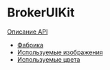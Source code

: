 # BrokerUIKit

[Описание API](https://bcs-broker.github.io/BrokerUIKit/)

* [Фабрика](https://bcs-broker.github.io/BrokerUIKit/Protocols/BrokerUIKitModuleFactoryType.html)
* [Используемые изображения](https://bcs-broker.github.io/BrokerUIKit/Extensions/UIImage/BrokerImage.html)
* [Используемые цвета](https://bcs-broker.github.io/BrokerUIKit/Structs/BrokerAppColorPallete.html)
